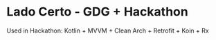 # Lado Certo - GDG + Hackathon

Used in Hackathon: Kotlin + MVVM + Clean Arch + Retrofit + Koin + Rx